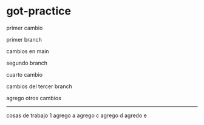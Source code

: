 # got-practice

primer cambio

primer branch

cambios en main


segundo branch

cuarto cambio

cambios del tercer branch

agrego otros cambios

------------

cosas de trabajo 1
agrego a
agrego c
agrego d
agredo e